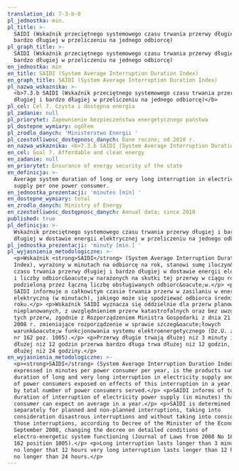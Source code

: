 ```yaml
---
translation_id: 7-3-b-0
pl_jednostka: min.
pl_title: >-
  SAIDI (Wskaźnik przeciętnego systemowego czasu trwania przerwy długiej i
  bardzo długiej w przeliczeniu na jednego odbiorcę)
pl_graph_title: >-
  SAIDI (Wskaźnik przeciętnego systemowego czasu trwania przerwy długiej i
  bardzo długiej w przeliczeniu na jednego odbiorcę)
en_jednostka: min
en_title: SAIDI (System Average Interruption Duration Index)
en_graph_title: SAIDI (System Average Interruption Duration Index)
pl_nazwa_wskaznika: >-
  <b>7.3.b SAIDI (Wskaźnik przeciętnego systemowego czasu trwania przerwy
  długiej i bardzo długiej w przeliczeniu na jednego odbiorcę)</b>
pl_cel: Cel 7. Czysta i dostępna energia
pl_zadanie: null
pl_priorytet: Zapewnienie bezpieczeństwa energetycznego państwa
pl_dostepne_wymiary: ogółem
pl_zrodlo_danych: 'Ministerstwo Energii '
pl_czestotliwosc_dostępnosc_danych: Dane roczne; od 2010 r.
en_nazwa_wskaznika: <b>7.3.b SAIDI (System Average Interruption Duration Index)</b>
en_cel: Goal 7. Affordable and clean energy
en_zadanie: null
en_priorytet: Ensurance of energy security of the state
en_definicja: >-
  Average system duration of long or very long interruption in electricity
  supply per one power consumer.
en_jednostka_prezentacji: 'minutes [min] '
en_dostepne_wymiary: total
en_zrodlo_danych: Ministry of Energy
en_czestotliwosc_dostępnosc_danych: Annual data; since 2010
published: true
pl_definicja: >-
  Wskaźnik przeciętnego systemowego czasu trwania przerwy długiej i bardzo
  długiej w dostawie energii elektrycznej w przeliczeniu na jednego odbiorcę.
pl_jednostka_prezentacji: 'minuty [min.] '
pl_wyjasnienia_metodologiczne: >-
  <p>Wskaźnik <strong>SAIDI</strong> (System Average Interruption Duration
  Index), wyrażony w minutach na odbiorcę na rok, stanowi sumę iloczyn&oacute;w
  czasu trwania przerwy długiej i bardzo długiej w dostawie energii elektrycznej
  i liczby odbiorc&oacute;w narażonych na skutki tej przerwy w ciągu roku
  podzieloną przez łączną liczbę obsługiwanych odbiorc&oacute;w.</p> <p>Wskaźnik
  SAIDI informuje o całkowitym czasie trwania przerw w zasilaniu w energię
  elektryczną (w minutach), jakiego może się spodziewać odbiorca średnio w ciągu
  roku.</p> <p>Wskaźnik SAIDI wyznacza się oddzielnie dla przerw planowanych i
  nieplanowanych, z uwzględnieniem przerw katastrofalnych oraz bez uwzględnienia
  tych przerw, zgodnie z Rozporządzeniem Ministra Gospodarki z dnia 21 sierpnia
  2008 r. zmieniające rozporządzenie w sprawie szczeg&oacute;łowych
  warunk&oacute;w funkcjonowania systemu elektroenergetycznego (Dz.U. z 2008 r.
  nr 162 poz. 1005).</p> <p>Przerwy długie trwają dłużej niż 3 minuty i nie
  dłużej niż 12 godzin przerwa bardzo długa trwa dłużej niż 12 godzin, ale nie
  dłużej niż 24 godziny.</p>
en_wyjasnienia_metodologiczne: >-
  <p><strong>SAIDI</strong> (System Average Interruption Duration Index),
  expressed in minutes per power consumer per year, is the products sum of
  duration of long and very long interruption in electricity supply and number
  of power consumers exposed on effects of this interruption in a year, divided
  by total number of power consumers served.</p> <p>SAIDI informs of total
  duration of interruption of electricity power supply (in minutes) that power
  consumer can expect on average in a year.</p> <p>SAIDI is determined
  separately for planned and non-planned interruptions, taking into
  consideration disastrous interruptions and without taking into consideration
  those interruptions, according to Decree of the Minister of the Economy of 21
  September 2008, changing the decree on detailed conditions of
  electro-energetic system functioning (Journal of Laws from 2008 No 162, item
  162 position 1005).</p> <p>Long interruption lasts longer than 3 minutes and
  no longer that 12 hours very long interruption lasts longer than 12 hours and
  no longer than 24 hours.</p>
---
```

